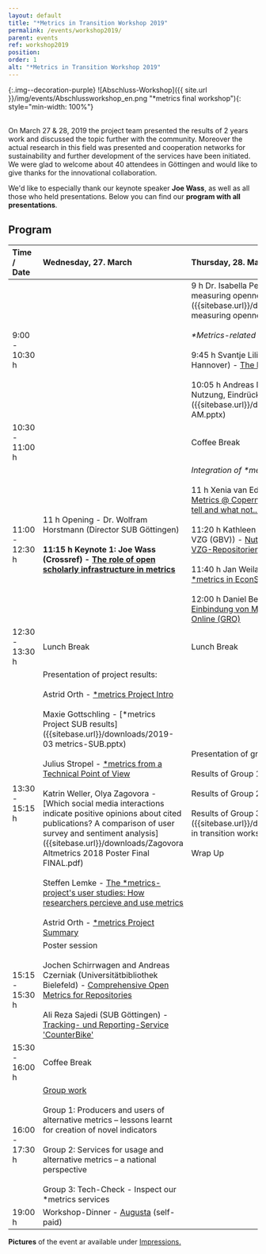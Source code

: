 ```yaml
---
layout: default
title: "*Metrics in Transition Workshop 2019"
permalink: /events/workshop2019/
parent: events
ref: workshop2019
position:
order: 1
alt: "*Metrics in Transition Workshop 2019"
---
```


<!-- Start editing content here-->

{:.img--decoration-purple}
![Abschluss-Workshop]({{ site.url }}/img/events/Abschlussworkshop_en.png "*metrics final workshop"){: style="min-width: 100%"}
 <br>
 <br>

On March 27 & 28, 2019 the project team presented the results of 2 years work and discussed the topic further with the community. Moreover the actual research in this field was presented and cooperation networks for sustainability and further development of the services have been initiated. We were glad to welcome about 40 attendees in Göttingen and would like to give thanks for the innovational collaboration.

We'd like to especially thank our keynote speaker **Joe Wass**, as well as all those who held presentations. Below you can find our **program with all presentations**.
  
## Program  

|Time / Date|Wednesday, 27. March |Thursday, 28. March|   
|:------|:---|:---|  
|9:00 - 10:30 h| |9 h Dr. Isabella Peters (ZBW) - [Approaches to measuring openness]({{sitebase.url}}/downloads/Peters_Approaches to measuring openness_Göttingen_2019_final.pptx)<br><br>*\*Metrics-related projects*<br><br> 9:45 h Svantje Lilienthal, Grischa Fraumann (TIB Hannover) - [The ROSI Project]({{sitebase.url}}/downloads/2019-03-28_presentation_rosi.pdf)<br><br> 10:05 h Andreas Meier (FZ Jülich) - [Altmetrics: Nutzung, Eindrücke und Erfahrungen am FZ Jülich]({{sitebase.url}}/downloads/Workshop Göttingen AM.pptx)|  
|10:30 - 11:00 h | |Coffee Break|
|11:00 - 12:30 h |11 h Opening - Dr. Wolfram Horstmann (Director SUB Göttingen)<br><br>**11:15 h Keynote 1: Joe Wass (Crossref) - [The role of open scholarly infrastructure in metrics]({{sitebase.url}}/downloads/20190327-metricsWS-Keynote_Joe_Wass.pdf)**|*Integration of \*metrics in services*<br><br>11 h Xenia van Edig (Copernicus Publications) - [Metrics @ Copernicus Publications: What numbers tell and what not...]({{sitebase.url}}/downloads/metrics-vanEdig_2019-03-28.pptx)<br><br>11:20 h Kathleen Neumann (Verbundzentrale des VZG (GBV)) - [Nutzung alternativer Metriken in VZG-Repositorien]({{sitebase.url}}/downloads/20190328-KNeumann-Nutzung_alternativer_Metriken.pptx)<br><br>11:40 h Jan Weiland (ZBW) - [Einbindung von \*metrics in EconStor]({{sitebase.url}}/downloads/2019-03-28-EconStor-metrics-Abschluss-WS-SUB-Gö.pptx)<br><br>12:00 h Daniel Beucke (SUB Göttingen) - [Einbindung von Metriken in Göttingen Research Online (GRO)]({{sitebase.url}}/downloads/20190328-metricsWS-GRO-Beucke.pptx)|        
|12:30 - 13:30 h |Lunch Break|Lunch Break|  
|13:30 - 15:15 h |Presentation of project results:<br><br>Astrid Orth - [\*metrics Project Intro]({{sitebase.url}}/downloads/2019-03%20metrics-Intro.pptx)<br><br>Maxie Gottschling - [\*metrics Project SUB results]({{sitebase.url}}/downloads/2019-03 metrics-SUB.pptx)<br><br>Julius Stropel - [\*metrics from a Technical Point of View]({{sitebase.url}}/downloads/metrics_goe_stropel_03-2019.pptx)<br><br>Katrin Weller, Olya Zagovora - [Which social media interactions indicate positive opinions about cited publications? A comparison of user survey and sentiment analysis]({{sitebase.url}}/downloads/Zagovora Altmetrics 2018 Poster Final FINAL.pdf)<br><br>Steffen Lemke - [The \*metrics-project's user studies: How researchers percieve and use metrics]({{sitebase.url}}/downloads/steffen_lemke_metrics-in-transition-workshop.pptx)<br><br>Astrid Orth - [\*metrics Project Summary]({{sitebase.url}}/downloads/2019-03%20metrics-Summary.pptx) |Presentation of group work results<br><br>Results of Group 1 [here]({{sitebase.url}}/downloads/results_group1_metrics%20in%20transition%20workshop.JPG)<br><br>Results of Group 2 [here]({{sitebase.url}}/downloads/results_group2_metrics%20in%20transition%20workshop.JPG)<br><br>Results of Group 3 [here]({{sitebase.url}}/downloads/2019-03%20metrics-Group3-Tech-Check.pptx) and [here]({{sitebase.url}}/downloads/results_group3_metrics in transition workshop.docx)<br><br>Wrap Up|      
|15:15 - 15:30 h|Poster session<br><br>Jochen Schirrwagen and Andreas Czerniak (Universitätbibliothek Bielefeld) - [Comprehensive Open Metrics for Repositories]({{sitebase.url}}/downloads/metrics_openaire_final.pdf)<br><br>Ali Reza Sajedi (SUB Göttingen) - [Tracking- und Reporting-Service 'CounterBike']({{sitebase.url}}/downloads/CounterBike_slide.pdf)| |     
|15:30 - 16:00 h|Coffee Break| |      
|16:00 - 17:30 h|[Group work]({{sitebase.url}}/downloads/2019-03%20metrics-Groupwork.pptx)<br><br>Group 1: Producers and users of alternative metrics – lessons learnt for creation of novel indicators<br><br>Group 2: Services for usage and alternative metrics –   a national perspective<br><br>Group 3: Tech-Check - Inspect our \*metrics services| |  
|19:00 h|Workshop-Dinner - [Augusta](https://www.restaurant-augusta.de/) (self-paid)| |   

**Pictures** of the event ar available under [Impressions.](https://metrics-project.net/en/news/2019-04-17-impressions-metrics-in-transition-workshop-en)
